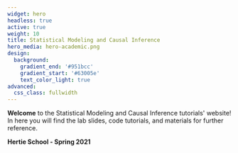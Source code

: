 ```yaml
---
widget: hero
headless: true
active: true
weight: 10
title: Statistical Modeling and Causal Inference
hero_media: hero-academic.png
design:
  background:
    gradient_end: '#951bcc'
    gradient_start: '#63005e'
    text_color_light: true
advanced:
  css_class: fullwidth
---
```


**Welcome** to the Statistical Modeling and Causal Inference tutorials' website! In here you will find the lab slides, code tutorials, and materials for further reference.

**Hertie School - Spring 2021**

